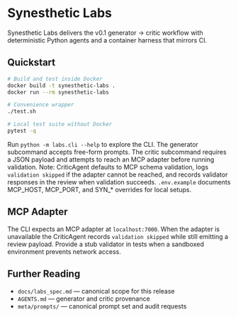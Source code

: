 # Synesthetic Labs

Synesthetic Labs delivers the v0.1 generator → critic workflow with deterministic Python agents and a container harness that mirrors CI.

## Quickstart
```bash
# Build and test inside Docker
docker build -t synesthetic-labs .
docker run --rm synesthetic-labs

# Convenience wrapper
./test.sh

# Local test suite without Docker
pytest -q
```

Run `python -m labs.cli --help` to explore the CLI. The generator subcommand accepts free-form prompts. The critic subcommand requires a JSON payload and attempts to reach an MCP adapter before running validation.
Note: CriticAgent defaults to MCP schema validation, logs `validation skipped` if the adapter cannot be reached, and records validator responses in the review when validation succeeds. `.env.example` documents MCP_HOST, MCP_PORT, and SYN_* overrides for local setups.

## MCP Adapter
The CLI expects an MCP adapter at `localhost:7000`. When the adapter is unavailable the CriticAgent records `validation skipped` while still emitting a review payload. Provide a stub validator in tests when a sandboxed environment prevents network access.

## Further Reading
- `docs/labs_spec.md` — canonical scope for this release
- `AGENTS.md` — generator and critic provenance
- `meta/prompts/` — canonical prompt set and audit requests
